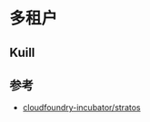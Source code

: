 # 多租户

## Kuill

## 参考

* [cloudfoundry-incubator/stratos](https://github.com/cloudfoundry-incubator/stratos/tree/master/deploy/kubernetes)
